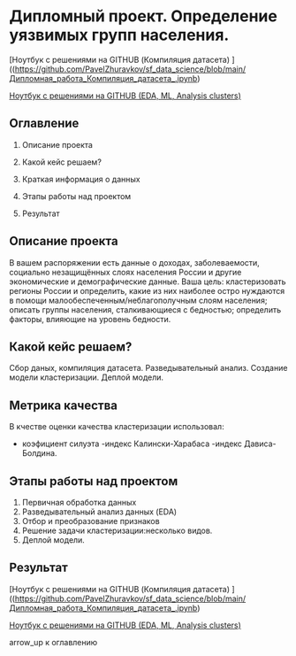 # Дипломный проект. Определение уязвимых групп населения.


[Ноутбук с решениями на GITHUB (Компиляция датасета) ]((https://github.com/PavelZhuravkov/sf_data_science/blob/main/Дипломная_работа_Компиляция_датасета_.ipynb)

[Ноутбук с решениями на GITHUB (EDA, ML, Analysis clusters) ](https://github.com/PavelZhuravkov/sf_data_science/blob/main/%22Дипломная_работа_EDA%2C_ML%2C_Analysis_clusters_%22.ipynb)

## Оглавление

1. Описание проекта

2. Какой кейс решаем?

3. Краткая информация о данных

4. Этапы работы над проектом

5. Результат

## Описание проекта

В вашем распоряжении есть данные о доходах, заболеваемости, социально
незащищённых слоях населения России и другие экономические и
демографические данные.
Ваша цель:
кластеризовать регионы России и определить, какие из них наиболее остро нуждаются в помощи малообеспеченным/неблагополучным слоям населения;
описать группы населения, сталкивающиеся с бедностью;
определить факторы, влияющие на уровень бедности.


## Какой кейс решаем?

Сбор даных, компиляция датасета.
Разведывательный анализ.
Создание модели кластеризации.
Деплой модели.



## Метрика качества 

В кчестве оценки качества кластеризации использовал:
- коэфициент силуэта
-индекс Калински-Харабаса
-индекс Дависа-Болдина.




## Этапы работы над проектом

1. Первичная обработка данных
2. Разведывательный анализ данных (EDA)
3. Отбор и преобразование признаков
4. Решение задачи кластеризации:несколько видов.
5. Деплой модели.


## Результат


[Ноутбук с решениями на GITHUB (Компиляция датасета) ]((https://github.com/PavelZhuravkov/sf_data_science/blob/main/Дипломная_работа_Компиляция_датасета_.ipynb)

[Ноутбук с решениями на GITHUB (EDA, ML, Analysis clusters) ](https://github.com/PavelZhuravkov/sf_data_science/blob/main/%22Дипломная_работа_EDA%2C_ML%2C_Analysis_clusters_%22.ipynb)

arrow_up к оглавлению
